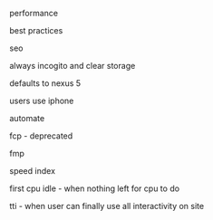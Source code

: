 performance

best practices

seo

always incogito and clear storage

defaults to nexus 5

users use iphone

automate

fcp - deprecated

fmp

speed index

first cpu idle - when nothing left for cpu to do

tti - when user can finally use all interactivity on site
